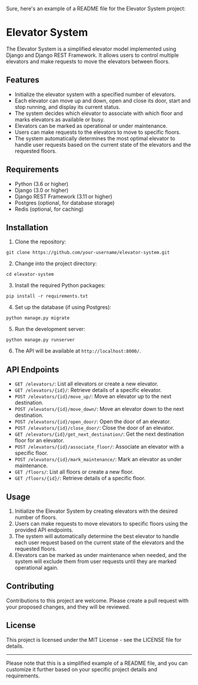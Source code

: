 Sure, here's an example of a README file for the Elevator System project:

# Elevator System

The Elevator System is a simplified elevator model implemented using Django and Django REST Framework. It allows users to control multiple elevators and make requests to move the elevators between floors.

## Features

- Initialize the elevator system with a specified number of elevators.
- Each elevator can move up and down, open and close its door, start and stop running, and display its current status.
- The system decides which elevator to associate with which floor and marks elevators as available or busy.
- Elevators can be marked as operational or under maintenance.
- Users can make requests to the elevators to move to specific floors.
- The system automatically determines the most optimal elevator to handle user requests based on the current state of the elevators and the requested floors.

## Requirements

- Python (3.6 or higher)
- Django (3.0 or higher)
- Django REST Framework (3.11 or higher)
- Postgres (optional, for database storage)
- Redis (optional, for caching)

## Installation

1. Clone the repository:

```
git clone https://github.com/your-username/elevator-system.git
```

2. Change into the project directory:

```
cd elevator-system
```

3. Install the required Python packages:

```
pip install -r requirements.txt
```

4. Set up the database (if using Postgres):

```
python manage.py migrate
```

5. Run the development server:

```
python manage.py runserver
```

6. The API will be available at `http://localhost:8000/`.

## API Endpoints

- `GET /elevators/`: List all elevators or create a new elevator.
- `GET /elevators/{id}/`: Retrieve details of a specific elevator.
- `POST /elevators/{id}/move_up/`: Move an elevator up to the next destination.
- `POST /elevators/{id}/move_down/`: Move an elevator down to the next destination.
- `POST /elevators/{id}/open_door/`: Open the door of an elevator.
- `POST /elevators/{id}/close_door/`: Close the door of an elevator.
- `GET /elevators/{id}/get_next_destination/`: Get the next destination floor for an elevator.
- `POST /elevators/{id}/associate_floor/`: Associate an elevator with a specific floor.
- `POST /elevators/{id}/mark_maintenance/`: Mark an elevator as under maintenance.
- `GET /floors/`: List all floors or create a new floor.
- `GET /floors/{id}/`: Retrieve details of a specific floor.

## Usage

1. Initialize the Elevator System by creating elevators with the desired number of floors.
2. Users can make requests to move elevators to specific floors using the provided API endpoints.
3. The system will automatically determine the best elevator to handle each user request based on the current state of the elevators and the requested floors.
4. Elevators can be marked as under maintenance when needed, and the system will exclude them from user requests until they are marked operational again.

## Contributing

Contributions to this project are welcome. Please create a pull request with your proposed changes, and they will be reviewed.

## License

This project is licensed under the MIT License - see the LICENSE file for details.

---
Please note that this is a simplified example of a README file, and you can customize it further based on your specific project details and requirements.
